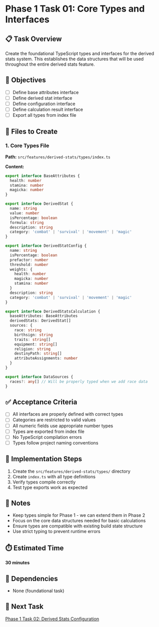 # Phase 1 Task 01: Core Types and Interfaces

## 📋 Task Overview

Create the foundational TypeScript types and interfaces for the derived stats system. This establishes the data structures that will be used throughout the entire derived stats feature.

## 🎯 Objectives

- [ ] Define base attributes interface
- [ ] Define derived stat interface
- [ ] Define configuration interface
- [ ] Define calculation result interface
- [ ] Export all types from index file

## 📁 Files to Create

### 1. Core Types File

**Path:** `src/features/derived-stats/types/index.ts`

**Content:**

```typescript
export interface BaseAttributes {
  health: number
  stamina: number
  magicka: number
}

export interface DerivedStat {
  name: string
  value: number
  isPercentage: boolean
  formula: string
  description: string
  category: 'combat' | 'survival' | 'movement' | 'magic'
}

export interface DerivedStatConfig {
  name: string
  isPercentage: boolean
  prefactor: number
  threshold: number
  weights: {
    health: number
    magicka: number
    stamina: number
  }
  description: string
  category: 'combat' | 'survival' | 'movement' | 'magic'
}

export interface DerivedStatsCalculation {
  baseAttributes: BaseAttributes
  derivedStats: DerivedStat[]
  sources: {
    race: string
    birthsign: string
    traits: string[]
    equipment: string[]
    religion: string
    destinyPath: string[]
    attributeAssignments: number
  }
}

export interface DataSources {
  races?: any[] // Will be properly typed when we add race data
}
```

## ✅ Acceptance Criteria

- [ ] All interfaces are properly defined with correct types
- [ ] Categories are restricted to valid values
- [ ] All numeric fields use appropriate number types
- [ ] Types are exported from index file
- [ ] No TypeScript compilation errors
- [ ] Types follow project naming conventions

## 🔧 Implementation Steps

1. Create the `src/features/derived-stats/types/` directory
2. Create `index.ts` with all type definitions
3. Verify types compile correctly
4. Test type exports work as expected

## 📝 Notes

- Keep types simple for Phase 1 - we can extend them in Phase 2
- Focus on the core data structures needed for basic calculations
- Ensure types are compatible with existing build state structure
- Use strict typing to prevent runtime errors

## ⏱️ Estimated Time

**30 minutes**

## 🔗 Dependencies

- None (foundational task)

## 🚀 Next Task

[Phase 1 Task 02: Derived Stats Configuration](../phase1-task-02-configuration.md)

